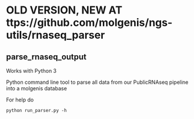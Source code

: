 
OLD VERSION, NEW AT ttps://github.com/molgenis/ngs-utils/rnaseq_parser
===========

parse_rnaseq_output
--------

Works with Python 3

Python command line tool to parse all data from our PublicRNAseq pipeline into a molgenis database

For help do

```
python run_parser.py -h
```
